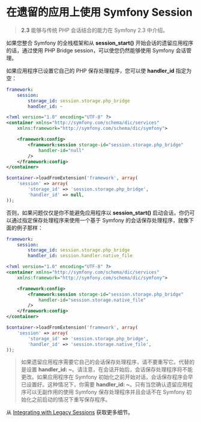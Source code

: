 # 在遗留的应用上使用 Symfony Session

> **2.3** 能够与传统 PHP 会话结合的能力在 Symfony 2.3 中介绍。

如果您整合 Symfony 的全栈框架和从 **session_start()** 开始会话的遗留应用程序的话，通过使用 PHP Bridge session，可以使您仍然能够使用 Symfony 会话管理。

如果应用程序已设置它自己的 PHP 保存处理程序，您可以使 **handler_id** 指定为空：

```YAML
framework:
    session:
        storage_id: session.storage.php_bridge
        handler_id: ~
```

```XML
<?xml version="1.0" encoding="UTF-8" ?>
<container xmlns="http://symfony.com/schema/dic/services"
    xmlns:framework="http://symfony.com/schema/dic/symfony">

    <framework:config>
        <framework:session storage-id="session.storage.php_bridge"
            handler-id="null"
        />
    </framework:config>
</container>
```

```PHP
$container->loadFromExtension('framework', array(
    'session' => array(
        'storage_id' => 'session.storage.php_bridge',
        'handler_id' => null,
));
```

否则，如果问题仅仅是你不能避免应用程序以 **session_start()** 启动会话，你仍可以通过指定保存处理程序来使用一个基于 Symfony 的会话保存处理程序，就像下面的例子那样：


```YAML
framework:
    session:
        storage_id: session.storage.php_bridge
        handler_id: session.handler.native_file
```

```XML
<?xml version="1.0" encoding="UTF-8" ?>
<container xmlns="http://symfony.com/schema/dic/services"
    xmlns:framework="http://symfony.com/schema/dic/symfony">

    <framework:config>
        <framework:session storage-id="session.storage.php_bridge"
            handler-id="session.storage.native_file"
        />
    </framework:config>
</container>
```

```PHP
$container->loadFromExtension('framework', array(
    'session' => array(
        'storage_id' => 'session.storage.php_bridge',
        'handler_id' => 'session.storage.native_file',
));
```

> 如果遗留应用程序需要它自己的会话保存处理程序，请不要重写它。代替的是设置 **handler_id: ~**。请注意，在会话开始后，会话保存处理程序将不能更改。如果应用程序在 Symfony 初始化之前开始对话，会话保存程序会早已设置好。这种情况下，你需要 **handler_id: ~**。只有当您确认遗留应用程序可以无副作用的使用 Symfony 保存处理程序并且会话不在 Symfony 初始化之前启动的情况下重写保存程序。

从 [Integrating with Legacy Sessions](http://symfony.com/doc/current/components/http_foundation/session_php_bridge.html) 获取更多细节。
